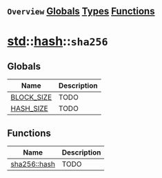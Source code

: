 ## `Overview` [Globals](./globals.md) [Types](./types.md) [Functions](./functions.md)
# [std](./../../std.md)::[hash](./../hash.md)::`sha256`
## Globals
|Name|Description|
|----|-----------|
|[BLOCK_SIZE](#todo)|TODO|
|[HASH_SIZE](#todo)|TODO|
## Functions
|Name|Description|
|----|-----------|
|[sha256::hash](#todo)|TODO|
